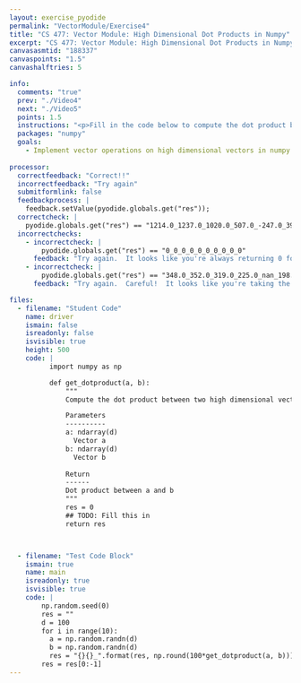 ```yaml
---
layout: exercise_pyodide
permalink: "VectorModule/Exercise4"
title: "CS 477: Vector Module: High Dimensional Dot Products in Numpy"
excerpt: "CS 477: Vector Module: High Dimensional Dot Products in Numpy"
canvasasmtid: "188337"
canvaspoints: "1.5"
canvashalftries: 5

info:
  comments: "true"
  prev: "./Video4"
  next: "./Video5"
  points: 1.5
  instructions: "<p>Fill in the code below to compute the dot product between two vectors in arbitrary dimensions.</p>"
  packages: "numpy"
  goals:
    - Implement vector operations on high dimensional vectors in numpy
    
processor:  
  correctfeedback: "Correct!!" 
  incorrectfeedback: "Try again"
  submitformlink: false
  feedbackprocess: | 
    feedback.setValue(pyodide.globals.get("res"));
  correctcheck: |
    pyodide.globals.get("res") == "1214.0_1237.0_1020.0_507.0_-247.0_392.0_1278.0_665.0_-71.0_-1515.0"
  incorrectchecks:
    - incorrectcheck: |
        pyodide.globals.get("res") == "0_0_0_0_0_0_0_0_0_0"
      feedback: "Try again.  It looks like you're always returning 0 for the dot product, but this is only true if the vectors are orthogonal."
    - incorrectcheck: |
        pyodide.globals.get("res") == "348.0_352.0_319.0_225.0_nan_198.0_357.0_258.0_nan_nan"
      feedback: "Try again.  Careful!  It looks like you're taking the square root of the dot product, but you don't need to do that."

files:
  - filename: "Student Code"
    name: driver
    ismain: false
    isreadonly: false
    isvisible: true
    height: 500
    code: | 
          import numpy as np

          def get_dotproduct(a, b):
              """
              Compute the dot product between two high dimensional vectors

              Parameters
              ----------
              a: ndarray(d)
                Vector a
              b: ndarray(d)
                Vector b
              
              Return
              ------
              Dot product between a and b
              """
              res = 0
              ## TODO: Fill this in
              return res



  - filename: "Test Code Block"
    ismain: true
    name: main
    isreadonly: true
    isvisible: true
    code: |
        np.random.seed(0)
        res = ""
        d = 100
        for i in range(10):
          a = np.random.randn(d)
          b = np.random.randn(d)
          res = "{}{}_".format(res, np.round(100*get_dotproduct(a, b)))
        res = res[0:-1]
---
```

